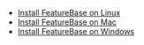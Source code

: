 * [Install FeatureBase on Linux](/docs/community/fbcom-install-linux)
* [Install FeatureBase on Mac](/docs/community/fbcom-install-mac)
* [Install FeatureBase on Windows](/docs/community/fbcom-install-windows)
